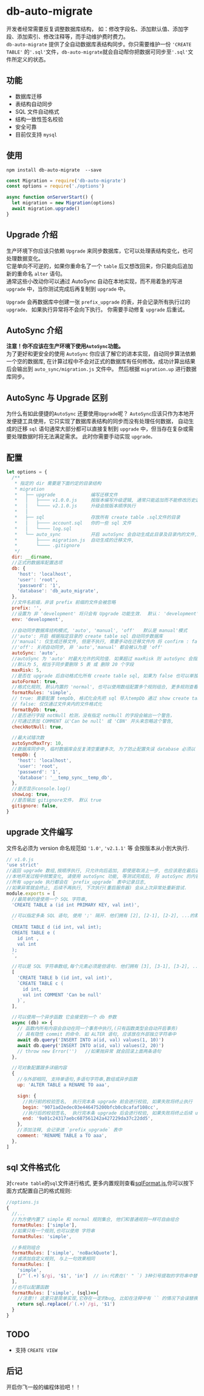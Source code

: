 # db-auto-migrate

开发者经常需要反复调整数据库结构， 如：修改字段名、添加默认值、添加字段、添加索引、修改注释等，而手动维护费时费力。  
`db-auto-migrate` 提供了全自动数据库表结构同步。你只需要维护一份 `'CREATE TABLE'` 的`'.sql'`文件，`db-auto-migrate`就会自动帮你把数据可同步至`'.sql'`文件所定义的状态。

## 功能

- 数据库迁移
- 表结构自动同步
- SQL 文件自动格式
- 结构一致性签名校验
- 安全可靠
- 目前仅支持 `mysql`

## 使用

```
npm install db-auto-migrate  --save
```

```js
const Migration = require('db-auto-migrate')
const options = require('./options')

async function onServerStart() {
  let migration = new Migration(options)
  await migration.upgrade()
}
```

## Upgrade 介绍

生产环境下你应该只依赖 `Upgrade` 来同步数据库，它可以处理表结构变化，也可处理数据变化。  
它是单向不可逆的，如果你重命名了一个 `table` 后又想改回来，你只能向后追加新的重命名 `alter` 语句。  
通常这些小改动你可以通过 AutoSync 自动在本地实现，而不用着急的写进 `upgrade` 中，当你测试完成后再复制到 `upgrade` 中。

`Upgrade` 会再数据库中创建一张 `prefix_upgrade` 的表，并会记录所有执行过的 `upgrade，` 如果执行异常将不会向下执行。
你需要手动修复 `upgrade` 后重试。

## AutoSync 介绍

**注意！你不应该在生产环境下使用`AutoSync`功能。**  
为了更好和更安全的使用 `AutoSync` 你应该了解它的进本实现，自动同步算法依赖一个空的数据库,
在计算过程中不会对正式的数据库有任何修改。成功计算出结果后会输出到 `auto_sync/migration.js` 文件中。
然后根据 `migration.up` 进行数据库同步。

## AutoSync 与 Upgrade 区别

为什么有如此便捷的`AutoSync` 还要使用`Upgrade`呢？
`AutoSync`应该只作为本地开发便捷工具使用，它只实现了数据库表结构的同步而没有处理任何数据，
自动生成的迁移 `sql` 语句通常大部分都可以直接复制到 `upgrade` 中，但当存在复杂或需要处理数据时将无法满足需求。
此时你需要手动实现 `upgrade。`

## 配置

```js
let options = {
  /**
   * 指定的 dir 需要是下面约定的目录结构
   * migration
   *   ├── upgrade             编写迁移文件
   *   │   ├──── v1.0.0.js     按版本编写升级逻辑, 通常只能追加而不能修改历史逻辑
   *   │   └──── v2.1.0.js     升级会按版本顺序执行
   *   │
   *   ├── sql                 存放所有 create table .sql文件的目录
   *   │   ├──── account.sql   你的一些 sql 文件
   *   │   └──── log.sql
   *   └── auto_sync           开启 autoSync 会自动生成此目录及目录内的文件,通常不应该将它加入版本控制
   *       ├──── migration.js  自动生成的迁移文件,
   *       └──── .gitignore
   */
  dir: __dirname,
  //正式的数据库配置选项
  db: {
    'host': 'localhost',
    'user': 'root',
    'password': '1',
    'database': 'db_auto_migrate',
  },
  //文件名前缀，非该 prefix 前缀的文件会被忽略
  prefix: '',
  //设置为 非 'development' 将只会有 Upgrade 功能生效.  默认： 'development'
  env: 'development',

  //自动同步数据库结构模式, 'auto', 'manual', 'off'   默认是 manual'模式
  //'auto': 开启 根据指定目录的 create table sql 自动同步数据库
  //'manual': 仅生成迁移文件, 但是不执行, 需要手动在迁移文件内 将 confirm : false  改为 true
  //'off': 关闭自动同步, 非 'auto','manual' 都会被认为是 'off'
  autoSync: 'auto',
  //autoSync 为 'auto' 时最大允许的风险值. 如果超过 maxRisk 则 autoSync 会指定转化为 'manual' 模式.
  //默认为 5, 相当于同步要删除 5 表 或 删除 20 个字段
  maxRisk: 5,
  //是否在 upgrade 后自动格式化所有 create table sql, 如果为 false 也可以单独调用 migration.format()
  autoFormat: true,
  //格式化规则, 默认内置的 'normal', 也可以使用数组配置多个规则组合, 更多规则查看 lib/sqlFormat.js
  formatRules: 'simple',
  // true: 需要配置 tempDb, 格式化会先把 sql 导入tempDb 通过 show create table 获取 sql 后格式化
  // false: 仅仅通过文件夹内的文件格式化
  formatByDb: true,
  //是否进行字段 notNull 检测，没有指定 notNull 的字段会输出一个警告，
  //可通过添加 COMMENT 以'Can be null' 或 'CBN' 开头来忽略这个警告,
  checkNotNull: true,

  //最大试错次数
  autoSyncMaxTry: 10,
  //数据库同步中, 临时数据库会反复清空重建多次, 为了防止配置失误 database 必须以 '__temp_sync__' 开头
  tempDb: {
    'host': 'localhost',
    'user': 'root',
    'password': '1',
    'database': '__temp_sync__temp_db',
  },
  //是否显示console.log()
  showLog: true,
  //是否输出 gitignore文件， 默认 true
  gitignore: false,
}
```

## upgrade 文件编写

文件名必须为 version 命名规范如 `'1.0'`, `'v2.1.1'` 等 会按版本从小到大执行.

```js
// v1.0.js
'use strict'
//返回 upgrade 数组,按顺序执行, 只允许向后追加, 即使是取消上一步, 也应该是在最后追加一个 upgrade
//本地开发过程中频繁变化, 请使用 autoSync 功能, 等测试完成后, 将 autoSync 的内容追加到 upgrade 中
//所有 upgrade 执行都会在 `prefix_upgrade` 表中记录日志,
//如果异常就会终止, 后续不再执行, 下次执行(重启服务器) 会从上次异常处重新尝试.
module.exports = [
  //最简单的是使用一个 SQL 字符串,
  'CREATE TABLE a (id int PRIMARY KEY, val int)',

  //可以指定多条 SQL 语句, 使用 ';' 隔开. 他们拥有 [2], [2-1], [2-2], ...的默认序号
  `
  CREATE TABLE d (id int, val int);
  CREATE TABLE e (
    id int ,
    val int
  );
  `,

  //可以是 SQL 字符串数组,每个元素必须是但语句. 他们拥有 [3], [3-1], [3-2], ... 的默认序号
  [
    'CREATE TABLE b (id int, val int)',
    `CREATE TABLE c (
      id int, 
      val int COMMENT 'Can be null'
    )`,
  ],

  //可以使用一个异步函数 它会接受到一个 db 参数
  async (db) => {
    // 函数内所有内容会自动在同一个事务中执行,(只有函数类型会自动开启事务)
    // 具有隐性 commit 的命令. 如 ALTER 语句, 应该放在外部独立字符串中
    await db.query('INSERT INTO a(id, val) values(1, 10)')
    await db.query('INSERT INTO a(id, val) values(2, 20)')
    // throw new Error('')   //如果抛异常 就会回滚上面两条语句
  },

  //可对象配置跟多详细内容
  {
    //与外部相同, 支持单语句,多语句字符串,数组或异步函数
    up: 'ALTER TABLE a RENAME TO aaa',

    sign: {
      //执行前的校验签名,  执行完本条 upgrade 前会进行校验, 如果失败将终止执行
      begin: '9071ad2edec03e446475200bfcb0c8cafaf108cc',
      //执行后的校验签名,  执行完本条 upgrade 后会进行校验, 如果失败将终止后续 upgrade 执行
      end: '9a01c24317aebc687561242a427229da37c22dd5',
    },
    //添加注释, 会记录进 `prefix_upgrade` 表中
    comment: 'RENAME TABLE a TO aaa',
  },
]
```

## sql 文件格式化

对`create table`的`sql`文件进行格式, 更多内置规则查看[sqlFormat.js](https://github.com/zero0-1one/db-auto-migrate/blob/master/lib/sqlFormat.js),你可以按下面方式配置自己的格式规则:

```js
//options.js
{
  //...
  //为方便内置了 simple 和 normal 规则集合, 他们和普通规则一样可自由组合
  formatRules: ['simple'],
  //如果只有一个规则,也可以使用 字符串
  formatRules: 'simple',

  //多规则组合
  formatRules: ['simple', 'noBackQuote'],
  //或添加自定义规则, 与上一句效果相同
  formatRules: [
    'simple',
    [/^`(.+)`$/gi, '$1', 'in']  // in:代表在(' " `) 3种引号提取的字符串中替换, out:正好相反是,这些字符串的外部内容
  ],
  //也可以配置函数
  formatRules: ['simple', (sql)=>{
    //注意!! 这里只是简单实现,它存在一定的bug, 比如在注释中有 `` 的情况下会误替换
    return sql.replace(/`(.+)`/gi, '$1')
  }
}
```

## TODO

- 支持 `CREATE VIEW`

## 后记

开启你飞一般的编程体验吧！！
